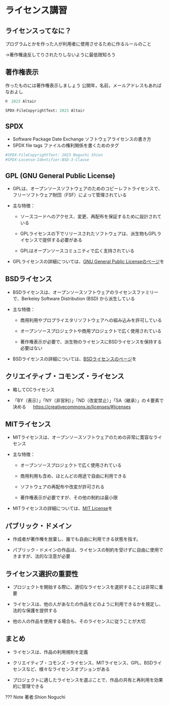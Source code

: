 
# ライセンス講習

## ライセンスってなに？

プログラムとかを作った人が利用者に使用させるために作るルールのこと

→著作権違反してりされたりしないように最低限知ろう



## 著作権表示
作ったものには著作権表示しましょう
公開年，名前，メールアドレスもあればなおよし
```py
©　2023 Altair
```
```py
SPDX-FileCopyrightText: 2023 Altair
```

## SPDX
- Software Package Date Exchange 
ソフトウェアライセンスの書き方
- SPDX file tags
ファイルの権利関係を書くためのタグ

```py
#SPDX-FileCopyrightText: 2023 Noguchi Shion
#SPDX-Locense-Identifier:BSD-3-Clause
```

## GPL (GNU General Public License)

- GPLは、オープンソースソフトウェアのためのコピーレフトライセンスで、フリーソフトウェア財団（FSF）によって管理されている
- 主な特徴：

  - ソースコードへのアクセス、変更、再配布を保証するために設計されている

  - GPLライセンスの下でリリースされたソフトウェアは、派生物もGPLライセンスで提供する必要がある

  - GPLはオープンソースコミュニティで広く支持されている

- GPLライセンスの詳細については、[GNU General Public Licenseのページ](https://www.gnu.org/licenses/gpl-3.0.en.html)を


## BSDライセンス

- BSDライセンスは、オープンソースソフトウェアのライセンスファミリーで、Berkeley Software Distribution (BSD) から派生している

- 主な特徴：

  - 商用利用やプロプライエタリソフトウェアへの組み込みを許可している

  - オープンソースプロジェクトや商用プロジェクトで広く使用されている

  - 著作権表示が必要で、派生物のライセンスにBSDライセンスを保持する必要はない

- BSDライセンスの詳細については、[BSDライセンスのページ](https://opensource.org/licenses/BSD-3-Clause)を


## クリエイティブ・コモンズ・ライセンス

- 略してCCライセンス

- 「BY（表示）」「NY（非営利）」「ND（改変禁止）」「SA（継承）」の４要素で決める
　 
https://creativecommons.jp/licenses/#licenses


## MITライセンス

- MITライセンスは、オープンソースソフトウェアのための非常に寛容なライセンス

- 主な特徴：

  - オープンソースプロジェクトで広く使用されている

  - 商用利用も含め、ほとんどの用途で自由に利用できる

  - ソフトウェアの再配布や改変が許可される
  
  - 著作権表示が必要ですが、その他の制約は最小限

- MITライセンスの詳細については、[MIT License](https://opensource.org/licenses/MIT)を

## パブリック・ドメイン

- 作成者が著作権を放棄し、誰でも自由に利用できる状態を指す。

- パブリック・ドメインの作品は、ライセンスの制約を受けずに自由に使用できますが、法的な注意が必要


## ライセンス選択の重要性

- プロジェクトを開始する際に、適切なライセンスを選択することは非常に重要

- ライセンスは、他の人があなたの作品をどのように利用できるかを規定し、法的な保護を提供する

- 他の人の作品を使用する場合も、そのライセンスに従うことが大切


## まとめ

- ライセンスは、作品の利用規則を定義

- クリエイティブ・コモンズ・ライセンス、MITライセンス、GPL、BSDライセンスなど、様々なライセンスオプションがある

- プロジェクトに適したライセンスを選ぶことで、作品の共有と再利用を効果的に管理できる

??? Note
    著者:Shion Noguchi